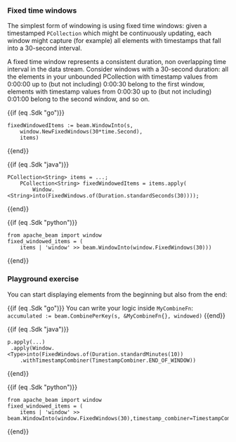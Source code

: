 <!--
Licensed under the Apache License, Version 2.0 (the "License");
you may not use this file except in compliance with the License.
You may obtain a copy of the License at

http://www.apache.org/licenses/LICENSE-2.0

Unless required by applicable law or agreed to in writing, software
distributed under the License is distributed on an "AS IS" BASIS,
WITHOUT WARRANTIES OR CONDITIONS OF ANY KIND, either express or implied.
See the License for the specific language governing permissions and
limitations under the License.
-->

### Fixed time windows

The simplest form of windowing is using fixed time windows: given a timestamped `PCollection` which might be continuously updating, each window might capture (for example) all elements with timestamps that fall into a 30-second interval.

A fixed time window represents a consistent duration, non overlapping time interval in the data stream. Consider windows with a 30-second duration: all the elements in your unbounded PCollection with timestamp values from 0:00:00 up to (but not including) 0:00:30 belong to the first window, elements with timestamp values from 0:00:30 up to (but not including) 0:01:00 belong to the second window, and so on.

{{if (eq .Sdk "go")}}
```
fixedWindowedItems := beam.WindowInto(s,
	window.NewFixedWindows(30*time.Second),
	items)
```
{{end}}

{{if (eq .Sdk "java")}}
```
PCollection<String> items = ...;
    PCollection<String> fixedWindowedItems = items.apply(
        Window.<String>into(FixedWindows.of(Duration.standardSeconds(30))));
```
{{end}}

{{if (eq .Sdk "python")}}
```
from apache_beam import window
fixed_windowed_items = (
    items | 'window' >> beam.WindowInto(window.FixedWindows(30)))
```
{{end}}

### Playground exercise 

You can start displaying elements from the beginning but also from the end:

{{if (eq .Sdk "go")}}
You can write your logic inside `MyCombineFn`:
`accumulated := beam.CombinePerKey(s, &MyCombineFn{}, windowed)`
{{end}}

{{if (eq .Sdk "java")}}
```
p.apply(...)
 .apply(Window.<Type>into(FixedWindows.of(Duration.standardMinutes(10))
    .withTimestampCombiner(TimestampCombiner.END_OF_WINDOW))
```
{{end}}

{{if (eq .Sdk "python")}}
```
from apache_beam import window
fixed_windowed_items = (
    items | 'window' >> beam.WindowInto(window.FixedWindows(30),timestamp_combiner=TimestampCombiner.OUTPUT_AT_END)))
```
{{end}}
